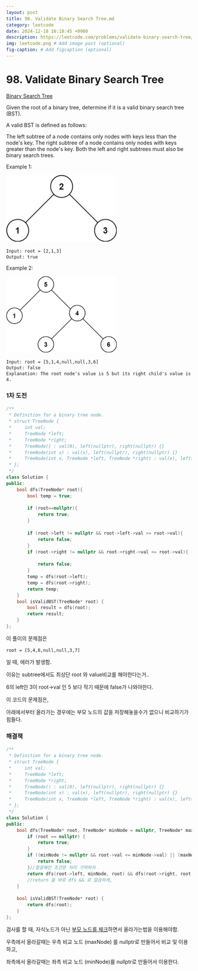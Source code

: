 ```yaml
---
layout: post
title: 98. Validate Binary Search Tree.md
category: leetcode
date: 2024-12-18 16:18:45 +0900
description: https://leetcode.com/problems/validate-binary-search-tree/description/
img: leetcode.png # Add image post (optional)
fig-caption: # Add figcaption (optional)
---
```


            
# 98. Validate Binary Search Tree

[Binary Search Tree](../../Data_Structure/[Data%20Structure]%20Binary%20Search%20Tree.md)

Given the root of a binary tree, determine if it is a valid binary search tree (BST).

A valid BST is defined as follows:

The left 
subtree
 of a node contains only nodes with keys less than the node's key.
The right subtree of a node contains only nodes with keys greater than the node's key.
Both the left and right subtrees must also be binary search trees.
 

Example 1:

<img src="../imgs/Validate Binary Search Tree_1.jpg" alt="Validate Binary Search Tree_1" width="300"/>

<br>

```
Input: root = [2,1,3]
Output: true
```

Example 2:

<img src="../imgs/Validate Binary Search Tree_2.jpg" alt="Validate Binary Search Tree_2" width="300"/>

<br>

```
Input: root = [5,1,4,null,null,3,6]
Output: false
Explanation: The root node's value is 5 but its right child's value is 4.
```



### 1차 도전

```cpp
/**
 * Definition for a binary tree node.
 * struct TreeNode {
 *     int val;
 *     TreeNode *left;
 *     TreeNode *right;
 *     TreeNode() : val(0), left(nullptr), right(nullptr) {}
 *     TreeNode(int x) : val(x), left(nullptr), right(nullptr) {}
 *     TreeNode(int x, TreeNode *left, TreeNode *right) : val(x), left(left), right(right) {}
 * };
 */
class Solution {
public:
    bool dfs(TreeNode* root){
        bool temp = true;
        
        if (root==nullptr){
            return true;
        }

        if (root->left != nullptr && root->left->val >= root->val){
            return false;
        }
        if (root->right != nullptr && root->right->val <= root->val){
            
            return false;
        }
        temp = dfs(root->left);
        temp = dfs(root->right);
        return temp;
    }
    bool isValidBST(TreeNode* root) {
        bool result = dfs(root);
        return result;
    }
};

```

이 풀이의 문제점은 

```
root = [5,4,6,null,null,3,7]
```
일 때, 에러가 발생함. 

이유는 subtree에서도 최상단 root 와 value비교를 해야한다는거..

6의 left인 3이 root->val 인 5 보다 작기 때문에 false가 나와야한다.

이 코드의 문제점은, 

아래에서부터 올라가는 경우에는 부모 노드의 값을 저장해놓을수가 없으니 비교하기가 힘들다. 


### 해결책

```cpp
/**
 * Definition for a binary tree node.
 * struct TreeNode {
 *     int val;
 *     TreeNode *left;
 *     TreeNode *right;
 *     TreeNode() : val(0), left(nullptr), right(nullptr) {}
 *     TreeNode(int x) : val(x), left(nullptr), right(nullptr) {}
 *     TreeNode(int x, TreeNode *left, TreeNode *right) : val(x), left(left), right(right) {}
 * };
 */
class Solution {
public:
    bool dfs(TreeNode* root, TreeNode* minNode = nullptr, TreeNode* maxNode = nullptr) {  
        if (root == nullptr) {
            return true;
        }
        if ((minNode != nullptr && root->val <= minNode->val) || (maxNode != nullptr && root->val >= maxNode->val)) {
            return false;
        }//깔끔해진 조건문 처리 기억하자 
        return dfs(root->left, minNode, root) && dfs(root->right, root, maxNode);
        //return 을 바로 dfs && 로 깔끔하게, 
    }

    bool isValidBST(TreeNode* root) {
        return dfs(root);
    }
};
```

검사를 할 때, 자식노드가 아닌 <u>부모 노드를 체크</u>하면서 올라가는법을 이용해야함.

우측에서 올라갈때는 우측 비교 노드 (maxNode) 를 nullptr로 만들어서 비교 및 이용하고,

좌측에서 올라갈때는 좌측 비교 노드 (minNode)를 nullptr로 만들어서 이용한다. 

